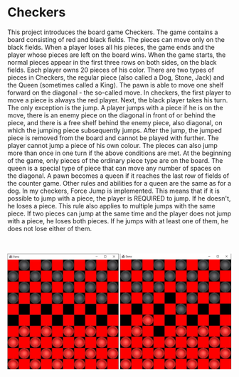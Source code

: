 <h1>Checkers</h1>
This project introduces the board game Checkers. The game contains a board consisting of red and black fields. The pieces can move only on the black fields. When a player loses all his pieces, the game ends and the player whose pieces are left on the board wins. When the game starts, the normal pieces appear in the first three rows on both sides, on the black fields. Each player owns 20 pieces of his color.
There are two types of pieces in Checkers, the regular piece (also called a Dog, Stone, Jack) and the Queen (sometimes called a King). The pawn is able to move one shelf forward on the diagonal - the so-called move. In checkers, the first player to move a piece is always the red player. Next, the black player takes his turn. 
The only exception is the jump. A player jumps with a piece if he is on the move, there is an enemy piece on the diagonal in front of or behind the piece, and there is a free shelf behind the enemy piece, also diagonal, on which the jumping piece subsequently jumps. After the jump, the jumped piece is removed from the board and cannot be played with further.
The player cannot jump a piece of his own colour. The pieces can also jump more than once in one turn if the above conditions are met. 
At the beginning of the game, only pieces of the ordinary piece type are on the board.
The queen is a special type of piece that can move any number of spaces on the diagonal. A pawn becomes a queen if it reaches the last row of fields of the counter game. Other rules and abilities for a queen are the same as for a dog.
In my checkers, Force Jump is implemented. This means that if it is possible to jump with a piece, the player is REQUIRED to jump. If he doesn't, he loses a piece. This rule also applies to multiple jumps with the same piece.
If two pieces can jump at the same time and the player does not jump with a piece, he loses both pieces. If he jumps with at least one of them, he does not lose either of them.

<br></br>
![Screenshot](docs/images/Screenshot.jpg)